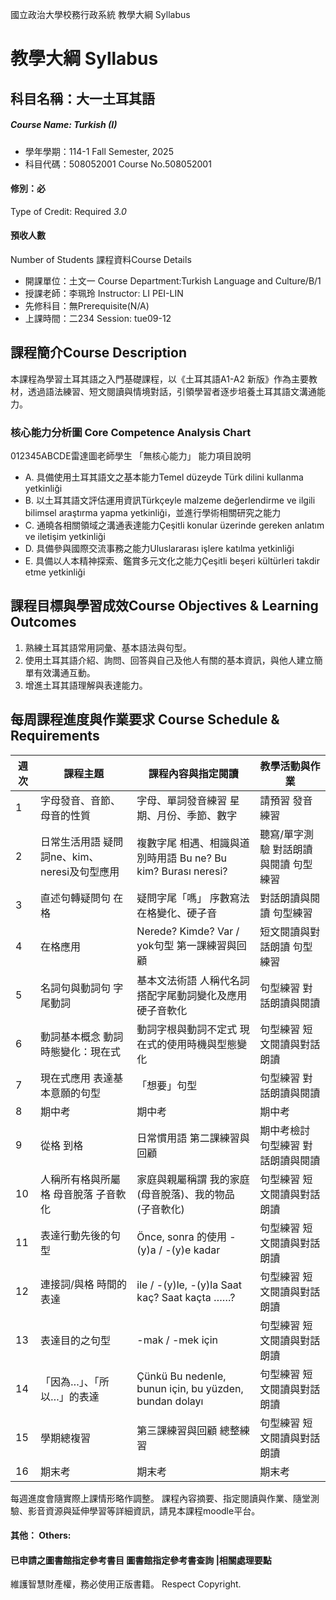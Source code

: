 國立政治大學校務行政系統 教學大綱 Syllabus
# 教學大綱 Syllabus
##  科目名稱：大一土耳其語
#####  Course Name: Turkish (I)
  * 學年學期：114-1 Fall Semester, 2025 
  * 科目代碼：508052001 Course No.508052001
#### 修別：必
Type of Credit: Required 
_3.0_
#### 預收人數
Number of Students
課程資料Course Details
  * 開課單位：土文一 Course Department:Turkish Language and Culture/B/1 
  * 授課老師：李珮玲 Instructor: LI PEI-LIN 
  * 先修科目：無Prerequisite(N/A)
  * 上課時間：二234 Session: tue09-12
##  課程簡介Course Description
本課程為學習土耳其語之入門基礎課程，以《土耳其語A1-A2 新版》作為主要教材，透過語法練習、短文閱讀與情境對話，引領學習者逐步培養土耳其語文溝通能力。
###  核心能力分析圖 Core Competence Analysis Chart
012345ABCDE雷達圖老師學生
「無核心能力」 
能力項目說明
  * A. 具備使用土耳其語文之基本能力Temel düzeyde Türk dilini kullanma yetkinliği
  * B. 以土耳其語文評估運用資訊Türkçeyle malzeme değerlendirme ve ilgili bilimsel araştırma yapma yetkinliği，並進行學術相關研究之能力
  * C. 通曉各相關領域之溝通表達能力Çeşitli konular üzerinde gereken anlatım ve iletişim yetkinliği
  * D. 具備參與國際交流事務之能力Uluslararası işlere katılma yetkinliği
  * E. 具備以人本精神探索、鑑賞多元文化之能力Çeşitli beşeri kültürleri takdir etme yetkinliği
##  課程目標與學習成效Course Objectives & Learning Outcomes 
1. 熟練土耳其語常用詞彙、基本語法與句型。
2. 使用土耳其語介紹、詢問、回答與自己及他人有關的基本資訊，與他人建立簡單有效溝通互動。
3. 增進土耳其語理解與表達能力。
##  每周課程進度與作業要求 Course Schedule & Requirements
週次 |  課程主題 |  課程內容與指定閱讀 |  教學活動與作業  
---|---|---|---  
1 |  字母發音、音節、母音的性質 |  字母、單詞發音練習 星期、月份、季節、數字 |  請預習 發音練習  
2 |  日常生活用語 疑問詞ne、kim、neresi及句型應用 |  複數字尾 相遇、相識與道別時用語 Bu ne? Bu kim? Burası neresi? |  聽寫/單字測驗 對話朗讀與閱讀 句型練習  
3 |  直述句轉疑問句 在格 |  疑問字尾「嗎」 序數寫法 在格變化、硬子音 |  對話朗讀與閱讀 句型練習  
4 |  在格應用 |  Nerede?  Kimde?  Var / yok句型 第一課練習與回顧 |  短文閱讀與對話朗讀 句型練習  
5 |  名詞句與動詞句 字尾動詞 |  基本文法術語 人稱代名詞搭配字尾動詞變化及應用 硬子音軟化 |  句型練習 對話朗讀與閱讀  
6 |  動詞基本概念 動詞時態變化：現在式 |  動詞字根與動詞不定式 現在式的使用時機與型態變化 |  句型練習 短文閱讀與對話朗讀  
7 |  現在式應用 表達基本意願的句型 |  「想要」句型 |  句型練習 對話朗讀與閱讀  
8 |  期中考 |  期中考 |  期中考  
9 |  從格 到格 |  日常慣用語 第二課練習與回顧 |  期中考檢討 句型練習 對話朗讀與閱讀  
10 |  人稱所有格與所屬格 母音脫落 子音軟化 |  家庭與親屬稱謂 我的家庭(母音脫落)、我的物品 (子音軟化) |  句型練習 短文閱讀與對話朗讀  
11 |  表達行動先後的句型 |  Önce, sonra 的使用 -(y)a / -(y)e kadar  |  句型練習 短文閱讀與對話朗讀  
12 |  連接詞/與格 時間的表達 |  ile / -(y)le, -(y)la  Saat kaç?  Saat kaçta ……?  |  句型練習 短文閱讀與對話朗讀  
13 |  表達目的之句型 |  -mak / -mek için |  句型練習 短文閱讀與對話朗讀  
14 |  「因為…」、「所以…」的表達 |  Çünkü Bu nedenle, bunun için, bu yüzden, bundan dolayı |  句型練習 短文閱讀與對話朗讀  
15 |  學期總複習 |  第三課練習與回顧 總整練習 |  句型練習 短文閱讀與對話朗讀  
16 |  期末考 |  期末考 |  期末考  
每週進度會隨實際上課情形略作調整。
課程內容摘要、指定閱讀與作業、隨堂測驗、影音資源與延伸學習等詳細資訊，請見本課程moodle平台。
####  其他： Others:
####  已申請之圖書館指定參考書目  圖書館指定參考書查詢 |相關處理要點
維護智慧財產權，務必使用正版書籍。 Respect Copyright.
